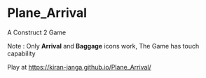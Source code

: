 # Plane_Arrival
A Construct 2 Game

Note : Only **Arrival** and **Baggage** icons work,
       The Game has touch capability
       
Play at https://kiran-janga.github.io/Plane_Arrival/
